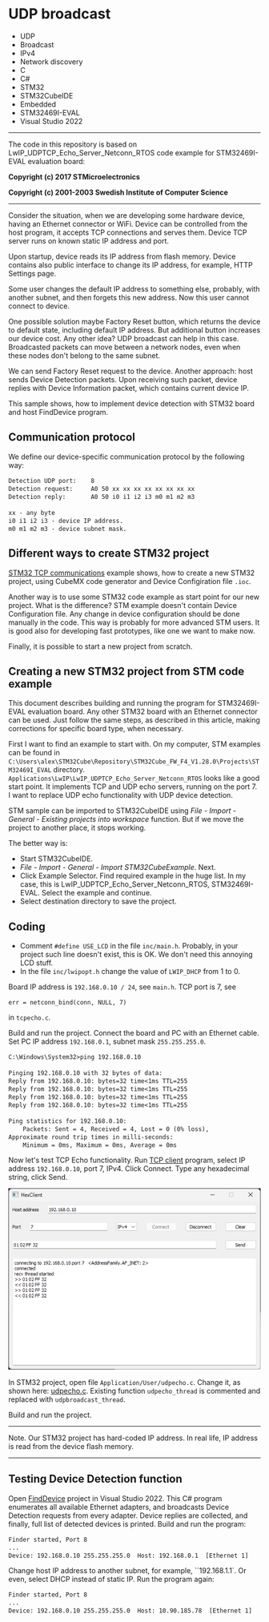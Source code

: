# UDP broadcast

- UDP
- Broadcast
- IPv4
- Network discovery
- C
- C#
- STM32
- STM32CubeIDE
- Embedded
- STM32469I-EVAL
- Visual Studio 2022

---

The code in this repository is based on LwIP_UDPTCP_Echo_Server_Netconn_RTOS code example for STM32469I-EVAL evaluation board:

**Copyright (c) 2017 STMicroelectronics**

**Copyright (c) 2001-2003 Swedish Institute of Computer Science**

---

Consider the situation, when we are developing some hardware device, having an Ethernet connector or WiFi. Device can be controlled from the host program, it accepts TCP connections and serves them. Device TCP server runs on known static IP address and port.

Upon startup, device reads its IP address from flash memory. Device contains also public interface to change its IP address, for example, HTTP Settings page.

Some user changes the default IP address to something else, probably, with another subnet, and then forgets this new address. Now this user cannot connect to device. 

One possible solution maybe Factory Reset button, which returns the device to default state, including default IP address. But additional button increases our device cost. Any other idea? UDP broadcast can help in this case. Broadcasted packets can move between a network nodes, even when these nodes don't belong to the same subnet.

We can send Factory Reset request to the device. Another approach: host sends Device Detection packets. Upon receiving such packet, device replies with Device Information packet, which contains current device IP. 

This sample shows, how to implement device detection with STM32 board and host FindDevice program.

## Communication protocol

We define our device-specific communication protocol by the following way:

```
Detection UDP port:    8
Detection request:     A0 50 xx xx xx xx xx xx xx xx
Detection reply:       A0 50 i0 i1 i2 i3 m0 m1 m2 m3

xx - any byte
i0 i1 i2 i3 - device IP address.
m0 m1 m2 m3 - device subnet mask.
```

## Different ways to create STM32 project

[STM32 TCP communications](../../../STM32/tcp_comm/) example shows, how to create a new STM32 project, using CubeMX code generator and Device Configiration file `.ioc`.

Another way is to use some STM32 code example as start point for our new project. What is the difference? STM example doesn't contain Device Configuration file. Any change in device configuration should be done manually in the code. This way is probably for more advanced STM users. It is good also for developing fast prototypes, like one we want to make now.

Finally, it is possible to start a new project from scratch.

## Creating a new STM32 project from STM code example


This document describes building and running the program for STM32469I-EVAL evaluation board. Any other STM32 board with an Ethernet connector can be used. Just follow the same steps, as described in this article, making corrections for specific board type, when necessary.

First I want to find an example to start with. On my computer, STM examples can be found in `C:\Users\alex\STM32Cube\Repository\STM32Cube_FW_F4_V1.28.0\Projects\STM32469I_EVAL` directory. `Applications\LwIP\LwIP_UDPTCP_Echo_Server_Netconn_RTOS` looks like a good start point. It implements TCP and UDP echo servers, running on the port 7. I want to replace UDP echo functionality with UDP device detection.

STM sample can be imported to STM32CubeIDE using *File - Import - General - Existing projects into workspace* function. But if we move the project to another place, it stops working.

The better way is: 
- Start STM32CubeIDE.
- *File - Import - General - Import STM32CubeExample*. Next.
- Click Example Selector. Find required example in the huge list. In my case, this is LwIP_UDPTCP_Echo_Server_Netconn_RTOS, STM32469I-EVAL. Select the example and continue.
- Select destination directory to save the project.

## Coding

- Comment `#define USE_LCD` in the file `inc/main.h`. Probably, in your project such line doesn't exist, this is OK. We don't need this annoying LCD stuff.
- In the file `inc/lwipopt.h` change the value of `LWIP_DHCP` from 1 to 0.

Board IP address is `192.168.0.10 / 24`, see `main.h`. TCP port is 7, see 

```
err = netconn_bind(conn, NULL, 7)
``` 

in `tcpecho.c`.

Build and run the project. Connect the board and PC with an Ethernet cable. Set PC IP address `192.168.0.1`, subnet mask `255.255.255.0`.

```
C:\Windows\System32>ping 192.168.0.10

Pinging 192.168.0.10 with 32 bytes of data:
Reply from 192.168.0.10: bytes=32 time<1ms TTL=255
Reply from 192.168.0.10: bytes=32 time<1ms TTL=255
Reply from 192.168.0.10: bytes=32 time<1ms TTL=255
Reply from 192.168.0.10: bytes=32 time<1ms TTL=255

Ping statistics for 192.168.0.10:
    Packets: Sent = 4, Received = 4, Lost = 0 (0% loss),
Approximate round trip times in milli-seconds:
    Minimum = 0ms, Maximum = 0ms, Average = 0ms
```
Now let's test TCP Echo functionality. Run [TCP client](../../TCP/TcpHexClient/) program, select IP address `192.168.0.10`, port 7, IPv4. Click Connect. Type any hexadecimal string, click Send. 

![TCP client](../../../images/tcp_cl_stm_broadcast.png)


In STM32 project, open file `Application/User/udpecho.c`. Change it, as shown here: [udpecho.c](stm_udp/udpecho.c). Existing function `udpecho_thread` is commented and replaced with `udpbroadcast_thread`.

Build and run the project.

---

Note. Our STM32 project has hard-coded IP address. In real life, IP address is read from the device flash memory.

---

## Testing Device Detection function

Open [FindDevice](FindDevice/) project in Visual Studio 2022. This C# program enumerates all available Ethernet adapters, and broadcasts Device Detection requests from every adapter. Device replies are collected, and finally, full list of detected devices is printed. Build and run the program:

```
Finder started, Port 8
...
Device: 192.168.0.10 255.255.255.0  Host: 192.168.0.1  [Ethernet 1]
```

Change host IP address to another subnet, for example, ``192.168.1.1`. Or even, select DHCP instead of static IP. Run the program again:

```
Finder started, Port 8
...
Device: 192.168.0.10 255.255.255.0  Host: 10.90.185.78  [Ethernet 1]
```
